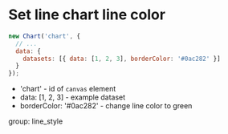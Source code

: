 # Set line chart line color

```javascript
new Chart('chart', {
  // ...
  data: {
    datasets: [{ data: [1, 2, 3], borderColor: '#0ac282' }]
  }
});
```

- 'chart' - id of ```canvas``` element
- data: \[1, 2, 3\] - example dataset
- borderColor: '#0ac282' - change line color to green

group: line_style
